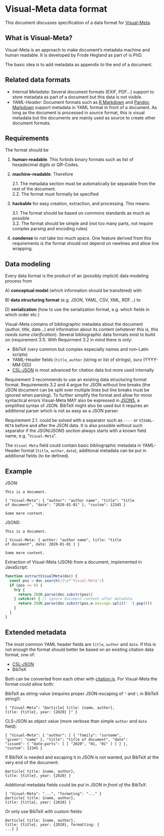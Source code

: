 # Visual-Meta data format

This document discusses specification of a data format for [Visual-Meta](http://wordpress.liquid.info/06/visual-meta/).

## What is Visual-Meta?

Visual-Meta is an approach to make document’s metadata machine and human readable. It is developed by Frode Hegland as part of is PhD.

The basic idea is to add metadata as appendix to the end of a document.

## Related data formats

* _Internal Metadata_: Several document formats (EXIF, PDF...) support to store metadata as part of a document but this data is not visible.
* _YAML-Header_: Document formats such as [R Markdown](https://bookdown.org/yihui/rmarkdown/markdown-document.html) and [Pandoc Markdown](https://pandoc.org/MANUAL.html#extension-yaml_metadata_block) support metadata in YAML format in front of a document. As long as the document is processed in source format, this is visual metadata but the documents are mainly used as source to create other document formats.

## Requirements

The format should be 

1. __human-readable__. This forbids binary formats such as list of hexadecimal digits or QR-Codes.

2. __machine-readable__. Therefore

    2.1. The metadata section must be automatically be separable from the rest of the document.    
    2.2. The format must formally be specified

3. __hackable__ for easy creation, extraction, and processing. This means:

    3.1. The format should be based on commons standards as much as possible    
    3.2. The format should be simple and (not too many parts, not require complex parsing and encoding rules)

4. __condense__ to not take too much space. One feature derived from this requirements is the format should not depend on newlines and allow line wrapping.

## Data modeling

Every data format is the product of an (possibly implicit) data modeling process from

A) __conceptual model__ (which information should be transfered) with

B) __data structuring format__ (e.g. JSON, YAML, CSV, XML, RDF...) to

D) __serialization__ (how to use the serialization format, e.g. which fields in which order etc.)

Visual-Meta contains of bibliographic metadata about the document (author, title, date...) and information about its content (_whatever this is, this needs some clarification_). Several bibliographic data formats exist to build on (requirement 3.1). With Requirment 3.2 in mind there is only:

* BibTeX (very common but complex especially names and non-Latin scripts)
* YAML-Header fields (`title`, `author` (string or list of strings), `date` (YYYY-MM-DD))
* [CSL-JSON](https://format.gbv.de/csl-json) is most advanced for citation data but more used internally

Requirement 3 recommends to use an existing data structuring format format. Requirements 3.2 and 4 argue for JSON without line breaks (the JSON document can be split over multiple lines but line breaks must be ignored when parsing). To further simplify the format and allow for minor syntactical errors Visual-Meta MAY also be expressed in [JSON5](https://json5.org/), a simplified syntax of JSON. BibTeX might also be used but it requires an additional parser which is not as easy as a JSON parser.

Requirement 2.1. could be solved with a separator such as `----` or `VISUAL-META` before and after the JSON data. It is also possible without such separator if the JSON/JSON5 section always starts with a known field name, e.g. "`Visual-Meta`". 

The `Visual-Meta` field could contain basic bibliographic metadata in YAML-Header format (`title`, `author`, `date`), additional metadata can be put in additional fields (to be defined).

## Example

JSON:

~~~
This is a document.

{ "Visual-Meta": { "author": "author name", "title": "title 
of document", "date": "2020-01-01" }, "custom": 12345 }

Some more content.
~~~

JSON5:

~~~
This is a document.

{ Visual-Meta: { author: "author name", title: "title 
of document", date: 2020-01-01 } }

Some more content.
~~~

Extraction of Visual-Meta (JSON) from a document, implemented in JavaScript:

~~~js
function extractVisualMeta(doc) {
  const pos = doc.search(/{\s*"Visual-Meta"/)
  if (pos >= 0) {
    try {
      return JSON.parse(doc.substr(pos))
    } catch(e) { // ignore document content after metadata
      return JSON.parse(doc.substr(pos,e.message.split(' ').pop()))
    }
  }
}
~~~

## Extended metadata

The most common YAML header fields are `title`, `author` and `date`. If this is not enough the format should better be based on an existing citation data format, one of:

* [CSL-JSON](https://format.gbv.de/csl-json)
* BibTeX

Both can be converted from each other with [citation.js](https://citation.js.org/). For Visual-Meta the format could allow both:

BibTeX as string-value (requires proper JSON-escaping of `"` and `\` in BibTeX string!):

~~~
{ "Visual-Meta": "@article{ title: {name, author},
title: {title}, year: {2020} }" }
~~~

CLS-JSON as object value (more verbose than simple `author` and `date` field):

~~~
{ "Visual-Meta": { "author": [ { "family": "surname",
"given": "name" }, "title": "title of document", "date":
"issued": { "date-parts": [ [ "2020", "01, "01" ] ] } },
"custom": 12345 }
~~~

If BibTeX is needed and escaping it in JSON is not wanted, put BibTeX at the very end of the document:

~~~
@article{ title: {name, author},
title: {title}, year: {2020} }
~~~

Additional metadata fields could be put in JSON *in front of the BibTeX*:

~~~
{ "Visual-Meta": "...", "formating": "..." }
@article{ title: {name, author},
title: {title}, year: {2020} }
~~~

Or only use BibTeX with custom fields: 

~~~
@article{ title: {name, author},
title: {title}, year: {2020}, formatting: {
...} }
~~~